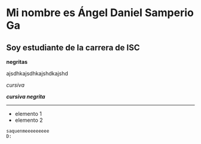 # Mi nombre es Ángel Daniel Samperio Ga
## Soy estudiante de la carrera de ISC

**negritas**

ajsdhkajsdhkajshdkajshd

*cursiva*

***cursiva negrita***
***
- elemento 1
- elemento 2

~~~
saquenmeeeeeeeee
D:
~~~
